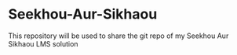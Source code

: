 # Seekhou-Aur-Sikhaou
This repository will be used to share the git repo of my Seekhou Aur Sikhaou LMS solution
